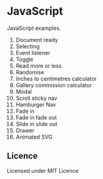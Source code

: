 # JavaScript

JavaScript examples.

1. Document ready
2. Selecting
3. Event listener
4. Toggle
6. Read more or less
7. Randomise
8. Inches to centimetres calculator
9. Gallery commission calculator
10. Modal
11. Scroll sticky nav
12. Hamburger Nav
13. Fade in
14. Fade in fade out
15. Slide in slide out
16. Drawer
17.	Animated SVG

## Licence

Licensed under MIT Licence